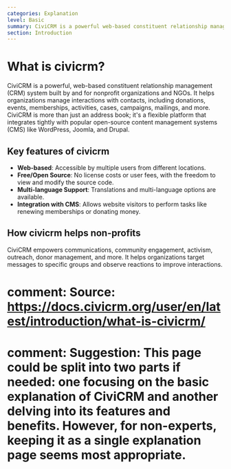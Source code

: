 ```yaml
---
categories: Explanation
level: Basic
summary: CiviCRM is a powerful web-based constituent relationship management system designed for non-profits, allowing them to manage interactions with contacts, including donations, events, and memberships.
section: Introduction
---
```


# What is civicrm?
CiviCRM is a powerful, web-based constituent relationship management (CRM) system built by and for nonprofit organizations and NGOs. It helps organizations manage interactions with contacts, including donations, events, memberships, activities, cases, campaigns, mailings, and more. CiviCRM is more than just an address book; it's a flexible platform that integrates tightly with popular open-source content management systems (CMS) like WordPress, Joomla, and Drupal.

## Key features of civicrm
- **Web-based**: Accessible by multiple users from different locations.
- **Free/Open Source**: No license costs or user fees, with the freedom to view and modify the source code.
- **Multi-language Support**: Translations and multi-language options are available.
- **Integration with CMS**: Allows website visitors to perform tasks like renewing memberships or donating money.

## How civicrm helps non-profits
CiviCRM empowers communications, community engagement, activism, outreach, donor management, and more. It helps organizations target messages to specific groups and observe reactions to improve interactions.

# comment: Source: https://docs.civicrm.org/user/en/latest/introduction/what-is-civicrm/
# comment: Suggestion: This page could be split into two parts if needed: one focusing on the basic explanation of CiviCRM and another delving into its features and benefits. However, for non-experts, keeping it as a single explanation page seems most appropriate.